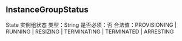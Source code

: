 ## InstanceGroupStatus

State
实例组状态
类型：String
是否必须：否
合法值：PROVISIONING | RUNNING | RESIZING | TERMINATING | TERMINATED | ARRESTING